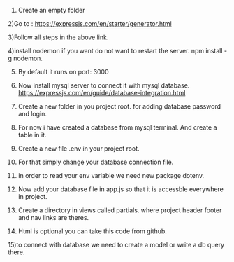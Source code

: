 1) Create an empty folder

2)Go to : https://expressjs.com/en/starter/generator.html

3)Follow all steps in the above link.

4)install nodemon if you want do not want to restart the server.
	npm install -g nodemon.

5) By default it runs on port: 3000

6) Now install mysql server to connect it with mysql database.
https://expressjs.com/en/guide/database-integration.html

7) Create a new folder in you project root. for adding database password and login.

8) For now i have created a database from mysql terminal. And create a table in it.

9) Create a new file .env in your project root.

10) For that simply change your database connection file.

11) in order to read your env variable we need new package dotenv.

12) Now add your database file in app.js so that it is accessble 
 everywhere in project.

13) Create a directory in views called partials. where project header footer and nav links are theres.

14) Html is optional you can take this code from github.

15)to connect with database we need to create a model or write a db query there.
